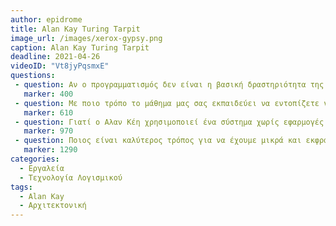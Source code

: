```yaml
---
author: epidrome
title: Alan Kay Turing Tarpit 
image_url: /images/xerox-gypsy.png
caption: Alan Kay Turing Tarpit
deadline: 2021-04-26
videoID: "Vt8jyPqsmxE"
questions:
 - question: Αν ο προγραμματισμός δεν είναι η βασική δραστηριότητα της τεχνολογίας λογισμικού, ποια είναι κάποια καλά παραδείγματα; 
   marker: 400 
 - question: Με ποιο τρόπο το μάθημα μας σας εκπαιδεύει να εντοπίζετε νέα προβλήματα αντί να λύνετε προβλήματα που σας δίνονται έτοιμα; 
   marker: 610 
 - question: Γιατί ο Αλαν Κέη χρησιμοποιεί ένα σύστημα χωρίς εφαρμογές και αρχεία και κάνει την παρουσιάση του χωρίς Powerpoint, τι θέλει να μας πει για την τεχνολογία λογισμικού με αυτήν την επιλογή του; 
   marker: 970 
 - question: Ποιος είναι καλύτερος τρόπος για να έχουμε μικρά και εκφραστικά προγράμματα; 
   marker: 1290 
categories:
  - Εργαλεία 
  - Τεχνολογία Λογισμικού 
tags:
  - Alan Kay
  - Αρχιτεκτονική 
---
```

